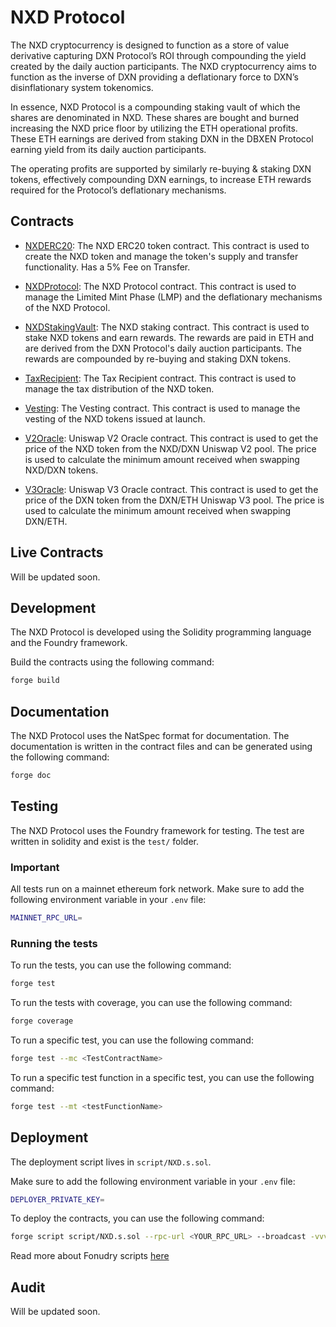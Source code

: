 # NXD Protocol

The NXD cryptocurrency is designed to function as a store of value derivative capturing DXN Protocol’s ROI through compounding the yield created by the daily auction participants. The NXD cryptocurrency aims to function as the inverse of DXN providing a deflationary force to DXN’s disinflationary system tokenomics.

In essence, NXD Protocol is a compounding staking vault of which the shares are denominated in NXD. These shares are bought and burned increasing the NXD price floor by utilizing the ETH operational profits. These ETH earnings are derived from staking DXN in the DBXEN Protocol earning yield from its daily auction participants.

The operating profits are supported by similarly re-buying & staking DXN tokens, effectively compounding DXN earnings, to increase ETH rewards required for the Protocol’s deflationary mechanisms.

## Contracts

- [NXDERC20](src/NXDERC20.sol): The NXD ERC20 token contract. This contract is used to create the NXD token and manage the token's supply and transfer functionality. Has a 5% Fee on Transfer.

- [NXDProtocol](src/NXDProtocol.sol): The NXD Protocol contract. This contract is used to manage the Limited Mint Phase (LMP) and the deflationary mechanisms of the NXD Protocol.

- [NXDStakingVault](src/NXDStakingVault.sol): The NXD staking contract. This contract is used to stake NXD tokens and earn rewards. The rewards are paid in ETH and are derived from the DXN Protocol's daily auction participants. The rewards are compounded by re-buying and staking DXN tokens.

- [TaxRecipient](src/TaxRecipient.sol): The Tax Recipient contract. This contract is used to manage the tax distribution of the NXD token.

- [Vesting](src/Vesting.sol): The Vesting contract. This contract is used to manage the vesting of the NXD tokens issued at launch.

- [V2Oracle](src/V2Oracle.sol): Uniswap V2 Oracle contract. This contract is used to get the price of the NXD token from the NXD/DXN Uniswap V2 pool. The price is used to calculate the minimum amount received when swapping NXD/DXN tokens.

- [V3Oracle](src/V3Oracle.sol): Uniswap V3 Oracle contract. This contract is used to get the price of the DXN token from the DXN/ETH Uniswap V3 pool. The price is used to calculate the minimum amount received when swapping DXN/ETH.

## Live Contracts

Will be updated soon.

## Development

The NXD Protocol is developed using the Solidity programming language and the Foundry framework.

Build the contracts using the following command:

```bash
forge build
```

## Documentation

The NXD Protocol uses the NatSpec format for documentation. The documentation is written in the contract files and can be generated using the following command:

```bash
forge doc
```

## Testing

The NXD Protocol uses the Foundry framework for testing. The test are written in solidity and exist is the `test/` folder.

### Important

All tests run on a mainnet ethereum fork network. Make sure to add the following environment variable in your `.env` file:

```bash
MAINNET_RPC_URL=
```

### Running the tests

To run the tests, you can use the following command:

```bash
forge test
```

To run the tests with coverage, you can use the following command:

```bash
forge coverage
```

To run a specific test, you can use the following command:

```bash
forge test --mc <TestContractName>
```

To run a specific test function in a specific test, you can use the following command:

```bash
forge test --mt <testFunctionName>
```

## Deployment

The deployment script lives in `script/NXD.s.sol`.

Make sure to add the following environment variable in your `.env` file:

```bash
DEPLOYER_PRIVATE_KEY=
```

To deploy the contracts, you can use the following command:

```bash
forge script script/NXD.s.sol --rpc-url <YOUR_RPC_URL> --broadcast -vvvv
```

Read more about Fonudry scripts [here](https://book.getfoundry.sh/tutorials/solidity-scripting)

## Audit

Will be updated soon.

